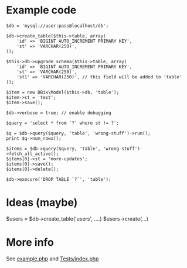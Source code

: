 Example code
============

    $db = 'mysql://user:pass@localhost/db';

    $db->create_table($this->table, array(
        'id' => 'BIGINT AUTO_INCREMENT PRIMARY KEY',
        'st' => 'VARCHAR(250)',
    ));

    $this->db->upgrade_schema($this->table, array(
        'id' => 'BIGINT AUTO_INCREMENT PRIMARY KEY',
        'st' => 'VARCHAR(250)',
        'st1' => 'VARCHAR(250)', // this field will be added to 'table'
    ));

    $item = new DBix\Model($this->db, 'table');
    $item->st = 'test';
    $item->save();

    $db->verbose = true; // enable debugging

    $query = 'select * from `?` where st != ?';

    $q = $db->query($query, 'table', 'wrong-stuff')->run();
    print $q->num_rows();

    $items = $db->query($query, 'table', 'wrong-stuff')->fetch_all_active();
    $items[0]->st = 'more-updates';
    $items[0]->save();
    $items[0]->delete();

    $db->execure('DROP TABLE `?`', 'table');


Ideas (maybe)
=============

$users = $db->create_table('users', ....)
$users->create(...)


More info
=========

See [example.php](https://github.com/yappie/DBix/blob/master/example.php) and [Tests/index.php]([example.php](https://github.com/yappie/DBix/blob/master/Tests/index.php))
